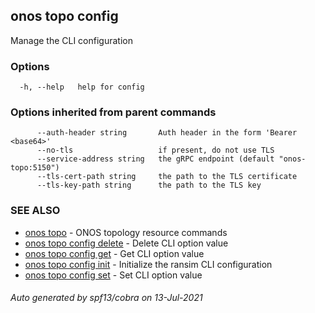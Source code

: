 ## onos topo config

Manage the CLI configuration

### Options

```
  -h, --help   help for config
```

### Options inherited from parent commands

```
      --auth-header string       Auth header in the form 'Bearer <base64>'
      --no-tls                   if present, do not use TLS
      --service-address string   the gRPC endpoint (default "onos-topo:5150")
      --tls-cert-path string     the path to the TLS certificate
      --tls-key-path string      the path to the TLS key
```

### SEE ALSO

* [onos topo](onos_topo.md)	 - ONOS topology resource commands
* [onos topo config delete](onos_topo_config_delete.md)	 - Delete CLI option value
* [onos topo config get](onos_topo_config_get.md)	 - Get CLI option value
* [onos topo config init](onos_topo_config_init.md)	 - Initialize the ransim CLI configuration
* [onos topo config set](onos_topo_config_set.md)	 - Set CLI option value

###### Auto generated by spf13/cobra on 13-Jul-2021
